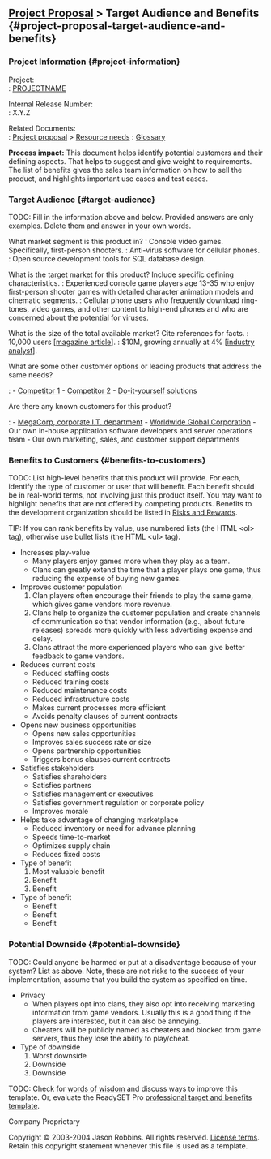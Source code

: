 [Project Proposal](proposal) &gt; Target Audience and Benefits {#project-proposal-target-audience-and-benefits}
-------------------------------------------------------------------

### Project Information {#project-information}

Project:                     
:   [PROJECTNAME](index)  

Internal Release Number:     
:   X.Y.Z  

Related Documents:            
:   [Project proposal](proposal) > [Resource needs](resource-needs)
:   [Glossary](glossary)

**Process impact:** This document helps identify potential customers and
their defining aspects. That helps to suggest and give weight to
requirements. The list of benefits gives the sales team information on
how to sell the product, and highlights important use cases and test
cases.

### Target Audience {#target-audience}

TODO: Fill in the information above and below. Provided answers are only
examples. Delete them and answer in your own words.

What market segment is this product in?
:   Console video games. Specifically, first-person shooters.
:   Anti-virus software for cellular phones.
:   Open source development tools for SQL database design.

What is the target market for this product? Include specific defining characteristics.
:   Experienced console game players age 13-35 who enjoy first-person
    shooter games with detailed character animation models and
    cinematic segments.
:   Cellular phone users who frequently download ring-tones, video
    games, and other content to high-end phones and who are concerned
    about the potential for viruses.

What is the size of the total available market? Cite references for facts.
:   10,000 users \[[magazine article](#)\].
:   $10M, growing annually at 4% \[[industry analyst](#)\].

What are some other customer options or leading products that address the same needs?

:   -   [Competitor 1](#)
    -   [Competitor 2](#)
    -   [Do-it-yourself solutions](#)

Are there any known customers for this product?

:   -   [MegaCorp, corporate I.T. department](#)
    -   [Worldwide Global Corporation](#)
    -   Our own in-house application software developers and server
        operations team
    -   Our own marketing, sales, and customer support departments

### Benefits to Customers {#benefits-to-customers}

TODO: List high-level benefits that this product will provide. For each,
identify the type of customer or user that will benefit. Each benefit
should be in real-world terms, not involving just this product itself.
You may want to highlight benefits that are not offered by competing
products. Benefits to the development organization should be listed in
[Risks and Rewards](plan#risk-management).

TIP: If you can rank benefits by value, use numbered lists (the HTML
&lt;ol&gt; tag), otherwise use bullet lists (the HTML &lt;ul&gt; tag).

-   Increases play-value
    -   Many players enjoy games more when they play as a team.
    -   Clans can greatly extend the time that a player plays one game,
        thus reducing the expense of buying new games.
-   Improves customer population
    1.  Clan players often encourage their friends to play the same
        game, which gives game vendors more revenue.
    2.  Clans help to organize the customer population and create
        channels of communication so that vendor information (e.g.,
        about future releases) spreads more quickly with less
        advertising expense and delay.
    3.  Clans attract the more experienced players who can give better
        feedback to game vendors.
-   Reduces current costs
    -   Reduced staffing costs
    -   Reduced training costs
    -   Reduced maintenance costs
    -   Reduced infrastructure costs
    -   Makes current processes more efficient
    -   Avoids penalty clauses of current contracts
-   Opens new business opportunities
    -   Opens new sales opportunities
    -   Improves sales success rate or size
    -   Opens partnership opportunities
    -   Triggers bonus clauses current contracts
-   Satisfies stakeholders
    -   Satisfies shareholders
    -   Satisfies partners
    -   Satisfies management or executives
    -   Satisfies government regulation or corporate policy
    -   Improves morale
-   Helps take advantage of changing marketplace
    -   Reduced inventory or need for advance planning
    -   Speeds time-to-market
    -   Optimizes supply chain
    -   Reduces fixed costs
-   Type of benefit
    1.  Most valuable benefit
    2.  Benefit
    3.  Benefit
-   Type of benefit
    -   Benefit
    -   Benefit
    -   Benefit

### Potential Downside {#potential-downside}

TODO: Could anyone be harmed or put at a disadvantage because of your
system? List as above. Note, these are not risks to the success of your
implementation, assume that you build the system as specified on time.

-   Privacy
    -   When players opt into clans, they also opt into receiving
        marketing information from game vendors. Usually this is a good
        thing if the players are interested, but it can also
        be annoying.
    -   Cheaters will be publicly named as cheaters and blocked from
        game servers, thus they lose the ability to play/cheat.
-   Type of downside
    1.  Worst downside
    2.  Downside
    3.  Downside

TODO: Check for [words of
wisdom](http://readyset.tigris.org/words-of-wisdom/target-and-benefits.html)
and discuss ways to improve this template. Or, evaluate the ReadySET Pro
[professional target and benefits
template](http://www.readysetpro.com/ "pro use case template and sample test plan").

Company Proprietary

Copyright © 2003-2004 Jason Robbins. All rights reserved. [License
terms](readyset-license.html). Retain this copyright statement whenever
this file is used as a template.


